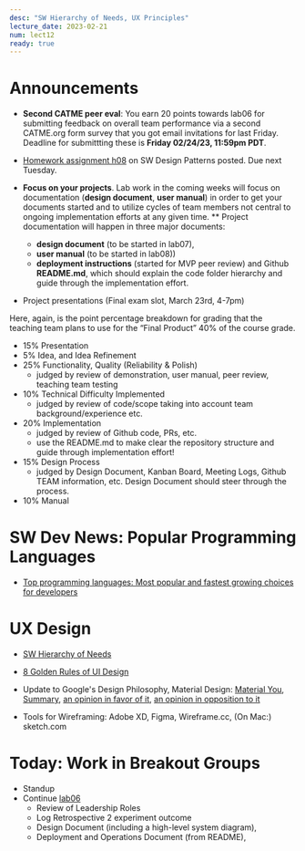 ```yaml
---
desc: "SW Hierarchy of Needs, UX Principles"
lecture_date: 2023-02-21
num: lect12
ready: true
---
```


# Announcements
* **Second CATME peer eval**: You earn 20 points towards lab06 for submitting feedback on overall team performance via a second CATME.org form survey that you got email invitations for last Friday. Deadline for submittting these is **Friday 02/24/23, 11:59pm PDT**.
* [Homework assignment h08](https://ucsb-cs148.github.io/w23/hwk/h08/) on SW Design Patterns posted. Due next Tuesday. 

* **Focus on your projects**. Lab work in the coming weeks will focus on documentation (**design document**, **user manual**) in order to get your documents started and to utilize cycles of team members not central to ongoing implementation efforts at any given time. 
** Project documentation will happen in three major documents: 
    * **design document** (to be started in lab07),
    * **user manual** (to be started in lab08))
    * **deployment instructions** (started for MVP peer review) and Github **README.md**, which should explain the code folder hierarchy and guide through the implementation effort. 
* Project presentations (Final exam slot, March 23rd, 4-7pm)

Here, again, is the point percentage breakdown for grading that the teaching team plans to use for the “Final Product” 40% of the course grade.

* 15% Presentation
* 5% Idea, and Idea Refinement 
* 25% Functionality, Quality (Reliability & Polish) 
    * judged by review of demonstration, user manual, peer review, teaching team testing 
* 10% Technical Difficulty Implemented 
    * judged by review of code/scope taking into account team background/experience etc.
* 20% Implementation 
    * judged by review of Github code, PRs, etc. 
    * use the README.md to make clear the repository structure and guide through implementation effort! 
* 15% Design Process 
    * judged by Design Document, Kanban Board, Meeting Logs, Github TEAM information, etc. Design Document should steer through the process.
* 10% Manual 

# SW Dev News: Popular Programming Languages
* [Top programming languages: Most popular and fastest growing choices for developers](https://www.zdnet.com/article/top-programming-languages-most-popular-and-fastest-growing-choices-for-developers/)

# UX Design
* [SW Hierarchy of Needs](https://www.cs.ucsb.edu/~holl/CS148/handouts/HierarchyOfNeeds.pdf)
* [8 Golden Rules of UI Design](https://sites.cs.ucsb.edu/~holl/CS148/handouts/Slides_UIPrinciples.pdf) 
* Update to Google's Design Philosophy, Material Design: [Material You](https://material.io/blog/announcing-material-you), [Summary](https://www.engadget.com/google-material-you-android-personalized-redesign-182501466.html), [an opinion in favor of it](https://www.androidpolice.com/everything-i-love-about-material-you/), [an opinion in opposition to it](https://www.androidpolice.com/everything-i-hate-about-material-you/)

* Tools for Wireframing: Adobe XD, Figma, Wireframe.cc, (On Mac:) sketch.com

# Today: Work in Breakout Groups
* Standup
* Continue [lab06](https://ucsb-cs148.github.io/s21/lab/lab06/) 
    * Review of Leadership Roles 
    * Log Retrospective 2 experiment outcome
    * Design Document (including a high-level system diagram), 
    * Deployment and Operations Document (from README), 





